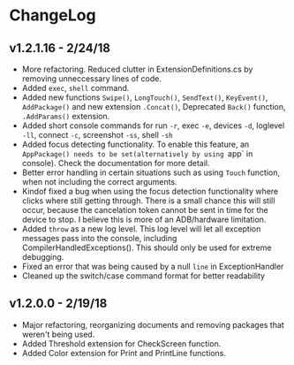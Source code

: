 ﻿# ChangeLog

## v1.2.1.16 - 2/24/18
* More refactoring. Reduced clutter in ExtensionDefinitions.cs by removing unneccessary lines of code.
* Added `exec`, `shell` command.
* Added new functions `Swipe()`, `LongTouch()`, `SendText()`, `KeyEvent()`, `AddPackage()` and new extension `.Concat()`, Deprecated `Back()` function, `.AddParams()` extension.
* Added short console commands for run `-r`, exec `-e`, devices `-d`, loglevel `-ll`, connect `-c`, screenshot `-ss`, shell `-sh`
* Added focus detecting functionality. To enable this feature, an `AppPackage() needs to be set(alternatively by using `app` in console). Check the documentation for more detail.
* Better error handling in certain situations such as using `Touch` function, when not including the correct arguments.
* Kindof fixed a bug when using the focus detection functionality where clicks where still getting through. There is a small chance this will still occur, because the cancelation token cannot be sent in time for the device to stop. I believe this is more of an ADB/hardware limitation.
* Added `throw` as a new log level. This log level will let all exception messages pass into the console, including CompilerHandledExceptions(). This should only be used for extreme debugging.
* Fixed an error that was being caused by a null `line` in ExceptionHandler
* Cleaned up the switch/case command format for better readability

## v1.2.0.0 - 2/19/18
* Major refactoring, reorganizing documents and removing packages that weren't being used.
* Added Threshold extension for CheckScreen function.
* Added Color extension for Print and PrintLine functions.